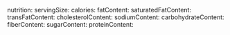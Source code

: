 nutrition:
    servingSize:
    calories:
    fatContent:
    saturatedFatContent:
    transFatContent: 
    cholesterolContent:
    sodiumContent:
    carbohydrateContent:
    fiberContent:
    sugarContent:
    proteinContent:
